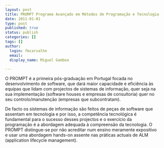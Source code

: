 ```yaml
---
layout: post
title: PROMPT Programa Avançado em Métodos de Programação e Tecnologia
date: 2011-01-01
type: post
published: true
status: publish
categories: []
tags: []
author:
  login: fmcarvalho
  email: 
  display_name: Miguel Gamboa
  
---
```


O PROMPT é a primeira pós-graduação em Portugal focada no desenvolvimento de
software, que dará maior capacidade e eficiência às equipas que lidam com
projectos de sistemas de informação, quer seja na sua implementação (software
houses e empresas de consultoria) quer no seu controlo/manutenção (empresas que
subcontratam).

De facto os sistemas de informação são feitos de peças de software que assentam
em tecnologia e por isso, a competência tecnológica é fundamental para o sucesso
desses projectos e o exercício da programação é a abordagem adequada à
compreensão da tecnologia. O PROMPT distingue-se por não acreditar num ensino
meramente expositivo e usar uma abordagem hands-on assente nas práticas actuais
de ALM (application lifecycle management).